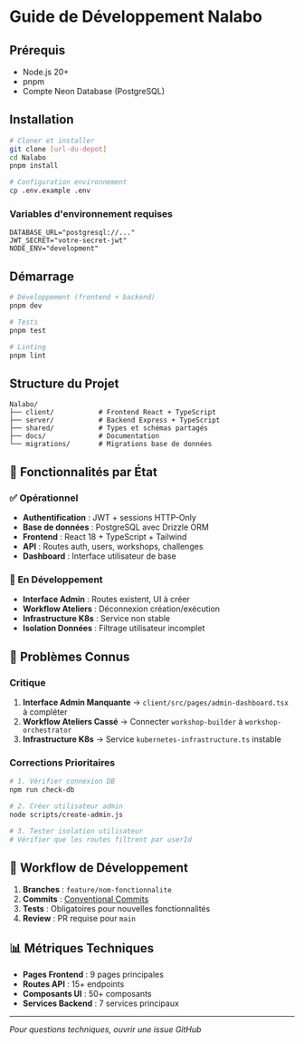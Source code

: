 # Guide de Développement Nalabo

## Prérequis

- Node.js 20+
- pnpm
- Compte Neon Database (PostgreSQL)

## Installation

```bash
# Cloner et installer
git clone [url-du-depot]
cd Nalabo
pnpm install

# Configuration environnement
cp .env.example .env
```

### Variables d'environnement requises

```env
DATABASE_URL="postgresql://..."
JWT_SECRET="votre-secret-jwt"
NODE_ENV="development"
```

## Démarrage

```bash
# Développement (frontend + backend)
pnpm dev

# Tests
pnpm test

# Linting
pnpm lint
```

## Structure du Projet

```
Nalabo/
├── client/           # Frontend React + TypeScript
├── server/           # Backend Express + TypeScript  
├── shared/           # Types et schémas partagés
├── docs/             # Documentation
└── migrations/       # Migrations base de données
```

## 🎯 Fonctionnalités par État

### ✅ Opérationnel
- **Authentification** : JWT + sessions HTTP-Only
- **Base de données** : PostgreSQL avec Drizzle ORM
- **Frontend** : React 18 + TypeScript + Tailwind
- **API** : Routes auth, users, workshops, challenges
- **Dashboard** : Interface utilisateur de base

### 🔧 En Développement
- **Interface Admin** : Routes existent, UI à créer
- **Workflow Ateliers** : Déconnexion création/exécution
- **Infrastructure K8s** : Service non stable
- **Isolation Données** : Filtrage utilisateur incomplet

## 🐛 Problèmes Connus

### Critique
1. **Interface Admin Manquante** → `client/src/pages/admin-dashboard.tsx` à compléter
2. **Workflow Ateliers Cassé** → Connecter `workshop-builder` à `workshop-orchestrator`
3. **Infrastructure K8s** → Service `kubernetes-infrastructure.ts` instable

### Corrections Prioritaires
```bash
# 1. Vérifier connexion DB
npm run check-db

# 2. Créer utilisateur admin
node scripts/create-admin.js

# 3. Tester isolation utilisateur
# Vérifier que les routes filtrent par userId
```

## 🔄 Workflow de Développement

1. **Branches** : `feature/nom-fonctionnalite`
2. **Commits** : [Conventional Commits](https://www.conventionalcommits.org/)
3. **Tests** : Obligatoires pour nouvelles fonctionnalités
4. **Review** : PR requise pour `main`

## 📊 Métriques Techniques

- **Pages Frontend** : 9 pages principales
- **Routes API** : 15+ endpoints
- **Composants UI** : 50+ composants
- **Services Backend** : 7 services principaux

---
*Pour questions techniques, ouvrir une issue GitHub*